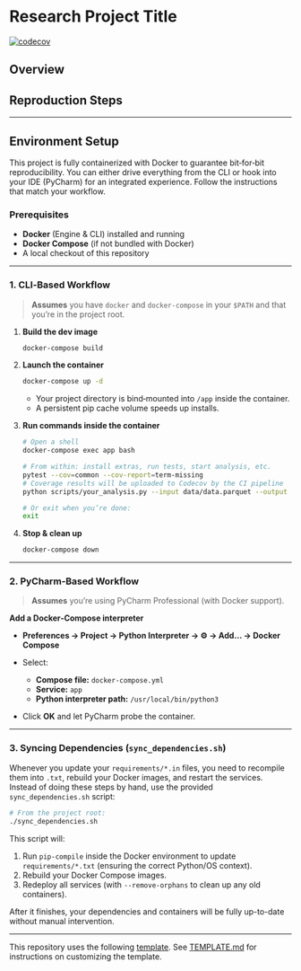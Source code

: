 # Research Project Title

[![codecov](https://codecov.io/gh/OWNER/reproducible-research-project-template/branch/main/graph/badge.svg)](https://codecov.io/gh/OWNER/reproducible-research-project-template)

## Overview

<!-- TODO: Write a concise description of the project, its goals, and its main components. -->

## Reproduction Steps

<!-- TODO: Describe end‑to‑end steps to reproduce our results:
1. Data acquisition
2. Preprocessing
3. Analysis
4. Evaluation
-->

---

## Environment Setup

This project is fully containerized with Docker to guarantee bit‑for‑bit reproducibility. You can either drive everything from the CLI or hook into your IDE (PyCharm) for an integrated experience. Follow the instructions that match your workflow.

### Prerequisites

* **Docker** (Engine & CLI) installed and running
* **Docker Compose** (if not bundled with Docker)
* A local checkout of this repository

---

### 1. CLI‑Based Workflow

> **Assumes** you have `docker` and `docker-compose` in your `$PATH` and that you’re in the project root.

1. **Build the dev image**

   ```bash
   docker-compose build
   ```

2. **Launch the container**

   ```bash
   docker-compose up -d
   ```

   * Your project directory is bind‑mounted into `/app` inside the container.
   * A persistent pip cache volume speeds up installs.

3. **Run commands inside the container**

   ```bash
   # Open a shell
   docker-compose exec app bash

   # From within: install extras, run tests, start analysis, etc.
   pytest --cov=common --cov-report=term-missing
   # Coverage results will be uploaded to Codecov by the CI pipeline
   python scripts/your_analysis.py --input data/data.parquet --output results/

   # Or exit when you’re done:
   exit
   ```

4. **Stop & clean up**

   ```bash
   docker-compose down
   ```

---

### 2. PyCharm‑Based Workflow

> **Assumes** you’re using PyCharm Professional (with Docker support).

**Add a Docker‑Compose interpreter**

   * **Preferences → Project → Python Interpreter → ⚙️ → Add… → Docker Compose**
   * Select:

     * **Compose file:** `docker-compose.yml`
     * **Service:** `app`
     * **Python interpreter path:** `/usr/local/bin/python3`
   * Click **OK** and let PyCharm probe the container.

---

### 3. Syncing Dependencies (`sync_dependencies.sh`)

Whenever you update your `requirements/*.in` files, you need to recompile them into `.txt`, rebuild your Docker images, and restart the services. Instead of doing these steps by hand, use the provided `sync_dependencies.sh` script:

```bash
# From the project root:
./sync_dependencies.sh
```

This script will:
1. Run `pip-compile` inside the Docker environment to update `requirements/*.txt` (ensuring the correct Python/OS context).
2. Rebuild your Docker Compose images.
3. Redeploy all services (with `--remove-orphans` to clean up any old containers).

After it finishes, your dependencies and containers will be fully up-to-date without manual intervention.

---
This repository uses the following [template](https://github.com/viktor-shcherb/reproducible-research-project-template). See [TEMPLATE.md](TEMPLATE.md) for instructions on customizing the template.
